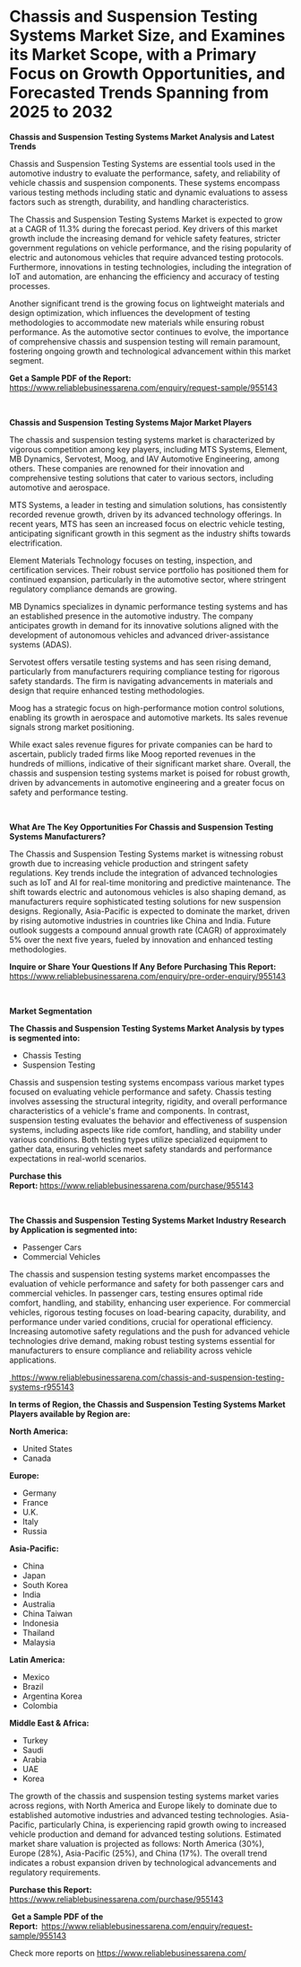 <p><h1>Chassis and Suspension Testing Systems Market Size, and Examines its Market Scope, with a Primary Focus on Growth Opportunities, and Forecasted Trends Spanning from 2025 to 2032</h1></p><p><strong>Chassis and Suspension Testing Systems Market Analysis and Latest Trends</strong></p>
<p><p>Chassis and Suspension Testing Systems are essential tools used in the automotive industry to evaluate the performance, safety, and reliability of vehicle chassis and suspension components. These systems encompass various testing methods including static and dynamic evaluations to assess factors such as strength, durability, and handling characteristics. </p><p>The Chassis and Suspension Testing Systems Market is expected to grow at a CAGR of 11.3% during the forecast period. Key drivers of this market growth include the increasing demand for vehicle safety features, stricter government regulations on vehicle performance, and the rising popularity of electric and autonomous vehicles that require advanced testing protocols. Furthermore, innovations in testing technologies, including the integration of IoT and automation, are enhancing the efficiency and accuracy of testing processes.</p><p>Another significant trend is the growing focus on lightweight materials and design optimization, which influences the development of testing methodologies to accommodate new materials while ensuring robust performance. As the automotive sector continues to evolve, the importance of comprehensive chassis and suspension testing will remain paramount, fostering ongoing growth and technological advancement within this market segment.</p></p>
<p><strong>Get a Sample PDF of the Report:&nbsp;</strong> <a href="https://www.reliablebusinessarena.com/enquiry/request-sample/955143?utm_campaign=2137&utm_medium=2&utm_source=Github&utm_content=ia&utm_term=07032025&utm_id=chassis-and-suspension-testing-systems">https://www.reliablebusinessarena.com/enquiry/request-sample/955143</a></p>
<p>&nbsp;</p>
<p><strong>Chassis and Suspension Testing Systems Major Market Players</strong></p>
<p><p>The chassis and suspension testing systems market is characterized by vigorous competition among key players, including MTS Systems, Element, MB Dynamics, Servotest, Moog, and IAV Automotive Engineering, among others. These companies are renowned for their innovation and comprehensive testing solutions that cater to various sectors, including automotive and aerospace.</p><p>MTS Systems, a leader in testing and simulation solutions, has consistently recorded revenue growth, driven by its advanced technology offerings. In recent years, MTS has seen an increased focus on electric vehicle testing, anticipating significant growth in this segment as the industry shifts towards electrification.</p><p>Element Materials Technology focuses on testing, inspection, and certification services. Their robust service portfolio has positioned them for continued expansion, particularly in the automotive sector, where stringent regulatory compliance demands are growing.</p><p>MB Dynamics specializes in dynamic performance testing systems and has an established presence in the automotive industry. The company anticipates growth in demand for its innovative solutions aligned with the development of autonomous vehicles and advanced driver-assistance systems (ADAS).</p><p>Servotest offers versatile testing systems and has seen rising demand, particularly from manufacturers requiring compliance testing for rigorous safety standards. The firm is navigating advancements in materials and design that require enhanced testing methodologies.</p><p>Moog has a strategic focus on high-performance motion control solutions, enabling its growth in aerospace and automotive markets. Its sales revenue signals strong market positioning.</p><p>While exact sales revenue figures for private companies can be hard to ascertain, publicly traded firms like Moog reported revenues in the hundreds of millions, indicative of their significant market share. Overall, the chassis and suspension testing systems market is poised for robust growth, driven by advancements in automotive engineering and a greater focus on safety and performance testing.</p></p>
<p>&nbsp;</p>
<p><strong>What Are The Key Opportunities For Chassis and Suspension Testing Systems Manufacturers?</strong></p>
<p><p>The Chassis and Suspension Testing Systems market is witnessing robust growth due to increasing vehicle production and stringent safety regulations. Key trends include the integration of advanced technologies such as IoT and AI for real-time monitoring and predictive maintenance. The shift towards electric and autonomous vehicles is also shaping demand, as manufacturers require sophisticated testing solutions for new suspension designs. Regionally, Asia-Pacific is expected to dominate the market, driven by rising automotive industries in countries like China and India. Future outlook suggests a compound annual growth rate (CAGR) of approximately 5% over the next five years, fueled by innovation and enhanced testing methodologies.</p></p>
<p><strong>Inquire or Share Your Questions If Any Before Purchasing This Report:</strong> <a href="https://www.reliablebusinessarena.com/enquiry/pre-order-enquiry/955143?utm_campaign=2137&utm_medium=2&utm_source=Github&utm_content=ia&utm_term=07032025&utm_id=chassis-and-suspension-testing-systems">https://www.reliablebusinessarena.com/enquiry/pre-order-enquiry/955143</a></p>
<p>&nbsp;</p>
<p><strong>Market Segmentation</strong></p>
<p><strong>The Chassis and Suspension Testing Systems Market Analysis by types is segmented into:</strong></p>
<p><ul><li>Chassis Testing</li><li>Suspension Testing</li></ul></p>
<p><p>Chassis and suspension testing systems encompass various market types focused on evaluating vehicle performance and safety. Chassis testing involves assessing the structural integrity, rigidity, and overall performance characteristics of a vehicle's frame and components. In contrast, suspension testing evaluates the behavior and effectiveness of suspension systems, including aspects like ride comfort, handling, and stability under various conditions. Both testing types utilize specialized equipment to gather data, ensuring vehicles meet safety standards and performance expectations in real-world scenarios.</p></p>
<p><strong>Purchase this Report:&nbsp;</strong><a href="https://www.reliablebusinessarena.com/purchase/955143?utm_campaign=2137&utm_medium=2&utm_source=Github&utm_content=ia&utm_term=07032025&utm_id=chassis-and-suspension-testing-systems">https://www.reliablebusinessarena.com/purchase/955143</a></p>
<p>&nbsp;</p>
<p><strong>The Chassis and Suspension Testing Systems Market Industry Research by Application is segmented into:</strong></p>
<p><ul><li>Passenger Cars</li><li>Commercial Vehicles</li></ul></p>
<p><p>The chassis and suspension testing systems market encompasses the evaluation of vehicle performance and safety for both passenger cars and commercial vehicles. In passenger cars, testing ensures optimal ride comfort, handling, and stability, enhancing user experience. For commercial vehicles, rigorous testing focuses on load-bearing capacity, durability, and performance under varied conditions, crucial for operational efficiency. Increasing automotive safety regulations and the push for advanced vehicle technologies drive demand, making robust testing systems essential for manufacturers to ensure compliance and reliability across vehicle applications.</p></p>
<p><a href="https://www.reliablebusinessarena.com/chassis-and-suspension-testing-systems-r955143?utm_campaign=2137&utm_medium=2&utm_source=Github&utm_content=ia&utm_term=07032025&utm_id=chassis-and-suspension-testing-systems">&nbsp;https://www.reliablebusinessarena.com/chassis-and-suspension-testing-systems-r955143</a></p>
<p><strong>In terms of Region, the Chassis and Suspension Testing Systems Market Players available by Region are:</strong></p>
<p>
    <p> <strong> North America: </strong>
        <ul>
            <li>United States</li>
            <li>Canada</li>
        </ul>
        </p> 
    <p> <strong> Europe: </strong>
        <ul>
            <li>Germany</li>
            <li>France</li>
            <li>U.K.</li>
            <li>Italy</li>
            <li>Russia</li>
        </ul>
        </p> 
    <p> <strong> Asia-Pacific: </strong>
        <ul>
            <li>China</li>
            <li>Japan</li>
            <li>South Korea</li>
            <li>India</li>
            <li>Australia</li>
            <li>China Taiwan</li>
            <li>Indonesia</li>
            <li>Thailand</li>
            <li>Malaysia</li>
        </ul>
        </p> 
    <p> <strong> Latin America: </strong>
        <ul>
            <li>Mexico</li>
            <li>Brazil</li>
            <li>Argentina Korea</li>
            <li>Colombia</li>
        </ul>
        </p> 
    <p> <strong> Middle East & Africa: </strong>
        <ul>
            <li>Turkey</li>
            <li>Saudi</li>
            <li>Arabia</li>
            <li>UAE</li>
            <li>Korea</li>
        </ul>
    </p>
    </p>
<p><p>The growth of the chassis and suspension testing systems market varies across regions, with North America and Europe likely to dominate due to established automotive industries and advanced testing technologies. Asia-Pacific, particularly China, is experiencing rapid growth owing to increased vehicle production and demand for advanced testing solutions. Estimated market share valuation is projected as follows: North America (30%), Europe (28%), Asia-Pacific (25%), and China (17%). The overall trend indicates a robust expansion driven by technological advancements and regulatory requirements.</p></p>
<p><strong>Purchase this Report: </strong><a href="https://www.reliablebusinessarena.com/purchase/955143?utm_campaign=2137&utm_medium=2&utm_source=Github&utm_content=ia&utm_term=07032025&utm_id=chassis-and-suspension-testing-systems">https://www.reliablebusinessarena.com/purchase/955143</a></p>
<p>&nbsp;<strong>Get a Sample PDF of the Report:&nbsp;&nbsp;</strong><a href="https://www.reliablebusinessarena.com/enquiry/request-sample/955143?utm_campaign=2137&utm_medium=2&utm_source=Github&utm_content=ia&utm_term=07032025&utm_id=chassis-and-suspension-testing-systems">https://www.reliablebusinessarena.com/enquiry/request-sample/955143</a></p>
<p><strong></strong></p>
<p>Check more reports on <a href="https://www.reliablebusinessarena.com/?utm_campaign=2137&utm_medium=2&utm_source=Github&utm_content=ia&utm_term=07032025&utm_id=chassis-and-suspension-testing-systems">https://www.reliablebusinessarena.com/</a></p>